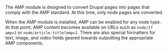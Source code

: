 The AMP module is designed to convert Drupal pages into pages that comply with the AMP standard. At this time, only node pages are converted.

When the AMP module is installed, AMP can be enabled for any node type. At that point, AMP content becomes available on URLs such as `node/1?amp=1` or `node/article-title?amp=1`. There are also special formatters for text, image, and video fields geared towards outputting the appropriate AMP components.